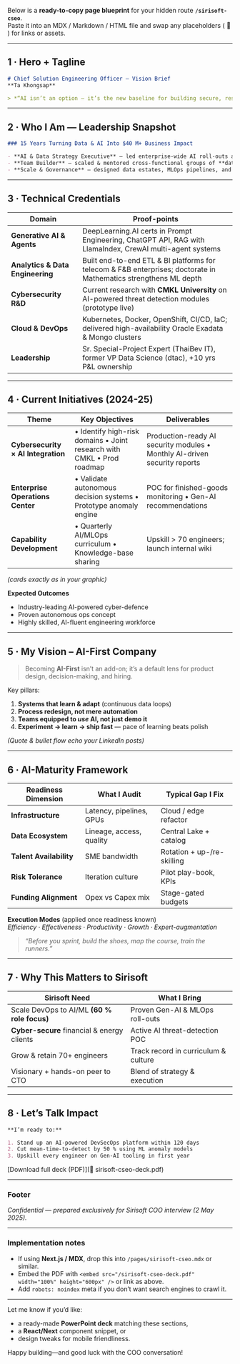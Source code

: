 Below is a **ready-to-copy page blueprint** for your hidden route **`/sirisoft-cseo`**.  
Paste it into an MDX / Markdown / HTML file and swap any placeholders ( 🔧 ) for links or assets.

---

## 1 · Hero + Tagline
```md
# Chief Solution Engineering Officer – Vision Brief  
**Ta Khongsap**

> *“AI isn’t an option — it’s the new baseline for building secure, resilient, and revenue-generating systems.”*
```

---

## 2 · Who I Am — Leadership Snapshot
```md
### 15 Years Turning Data & AI Into $40 M+ Business Impact  

- **AI & Data Strategy Executive** — led enterprise-wide AI roll-outs across **finance, telecom, supply-chain, and CPG** sectors.  
- **Team Builder** — scaled & mentored cross-functional groups of **data engineers, ML scientists, infra & DevSecOps** specialists.  
- **Scale & Governance** — designed data estates, MLOps pipelines, and governance frameworks that cut analytic cycle-time 40 % and saved > $25 M logistics costs. 
```

---

## 3 · Technical Credentials

| Domain | Proof-points |
|--------|-------------|
| **Generative AI & Agents** | DeepLearning.AI certs in Prompt Engineering, ChatGPT API, RAG with LlamaIndex, CrewAI multi-agent systems  |
| **Analytics & Data Engineering** | Built end-to-end ETL & BI platforms for telecom & F&B enterprises; doctorate in Mathematics strengthens ML depth |
| **Cybersecurity R&D** | Current research with **CMKL University** on AI-powered threat detection modules (prototype live) |
| **Cloud & DevOps** | Kubernetes, Docker, OpenShift, CI/CD, IaC; delivered high-availability Oracle Exadata & Mongo clusters |
| **Leadership** | Sr. Special-Project Expert (ThaiBev IT), former VP Data Science (dtac), +10 yrs P&L ownership  |

---

## 4 · Current Initiatives (2024-25)

| Theme | Key Objectives | Deliverables |
|-------|----------------|--------------|
| **Cybersecurity × AI Integration** | • Identify high-risk domains • Joint research with CMKL • Prod roadmap | Production-ready AI security modules • Monthly AI-driven security reports |
| **Enterprise Operations Center** | • Validate autonomous decision systems • Prototype anomaly engine | POC for finished-goods monitoring • Gen-AI recommendations |
| **Capability Development** | • Quarterly AI/MLOps curriculum • Knowledge-base sharing | Upskill > 70 engineers; launch internal wiki |

*(cards exactly as in your graphic)*

**Expected Outcomes**

- Industry-leading AI-powered cyber-defence  
- Proven autonomous ops concept  
- Highly skilled, AI-fluent engineering workforce

---

## 5 · My Vision – AI-First Company

> Becoming **AI-First** isn’t an add-on; it’s a default lens for product design, decision-making, and hiring.

Key pillars:

1. **Systems that learn & adapt** (continuous data loops)  
2. **Process redesign, not mere automation**  
3. **Teams equipped to *use* AI, not just demo it**  
4. **Experiment → learn → ship fast** — pace of learning beats polish  

*(Quote & bullet flow echo your LinkedIn posts)*

---

## 6 · AI-Maturity Framework

| Readiness Dimension | What I Audit | Typical Gap I Fix |
|--------------------|--------------|-------------------|
| **Infrastructure** | Latency, pipelines, GPUs | Cloud / edge refactor |
| **Data Ecosystem** | Lineage, access, quality | Central Lake + catalog |
| **Talent Availability** | SME bandwidth | Rotation + up-/re-skilling |
| **Risk Tolerance** | Iteration culture | Pilot play-book, KPIs |
| **Funding Alignment** | Opex vs Capex mix | Stage-gated budgets |

**Execution Modes** (applied once readiness known)  
*Efficiency · Effectiveness · Productivity · Growth · Expert-augmentation*

> *“Before you sprint, build the shoes, map the course, train the runners.”*

---

## 7 · Why This Matters to Sirisoft

| Sirisoft Need | What I Bring |
|---------------|--------------|
| Scale DevOps to AI/ML **(60 % role focus)** | Proven Gen-AI & MLOps roll-outs |
| **Cyber-secure** financial & energy clients | Active AI threat-detection POC |
| Grow & retain 70+ engineers | Track record in curriculum & culture |
| Visionary + hands-on peer to CTO | Blend of strategy & execution |

---

## 8 · Let’s Talk Impact

```md
**I’m ready to:**

1. Stand up an AI-powered DevSecOps platform within 120 days  
2. Cut mean-time-to-detect by 50 % using ML anomaly models  
3. Upskill every engineer on Gen-AI tooling in first year  
```

[Download full deck (PDF)](🔧 sirisoft-cseo-deck.pdf)

---

### Footer
*Confidential — prepared exclusively for Sirisoft COO interview (2 May 2025).*

---

### Implementation notes
* If using **Next.js / MDX**, drop this into `/pages/sirisoft-cseo.mdx` or similar.  
* Embed the PDF with `<embed src="/sirisoft-cseo-deck.pdf" width="100%" height="600px" />` or link as above.  
* Add `robots: noindex` meta if you don’t want search engines to crawl it.

---

Let me know if you’d like:

* a ready-made **PowerPoint deck** matching these sections,  
* a **React/Next** component snippet, or  
* design tweaks for mobile friendliness.

Happy building—and good luck with the COO conversation!